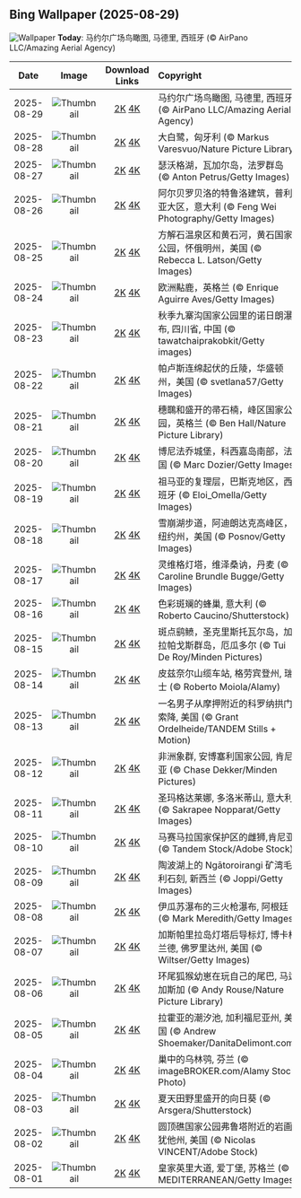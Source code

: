 ## Bing Wallpaper (2025-08-29)

![Wallpaper](https://cn.bing.com/th?id=OHR.PlazaMayor_ZH-CN4576498488_UHD.jpg&w=1024) **Today**: 马约尔广场鸟瞰图, 马德里, 西班牙 (© AirPano LLC/Amazing Aerial Agency)

|    Date    |                                               Image                                                |                                                                                      Download Links                                                                                       | Copyright                                                                              |
| :--------: | :------------------------------------------------------------------------------------------------: | :---------------------------------------------------------------------------------------------------------------------------------------------------------------------------------------: | :------------------------------------------------------------------------------------- |
| 2025-08-29 |     ![Thumbnail](https://cn.bing.com/th?id=OHR.PlazaMayor_ZH-CN4576498488_UHD.jpg&w=384&h=216)     |         [2K](https://cn.bing.com/th?id=OHR.PlazaMayor_ZH-CN4576498488_UHD.jpg&w=2560&h=1440) [4K](https://cn.bing.com/th?id=OHR.PlazaMayor_ZH-CN4576498488_UHD.jpg&w=3840&h=2160)         | 马约尔广场鸟瞰图, 马德里, 西班牙 (© AirPano LLC/Amazing Aerial Agency)                |
| 2025-08-28 |     ![Thumbnail](https://cn.bing.com/th?id=OHR.WhiteEgret_ZH-CN4425921150_UHD.jpg&w=384&h=216)     |         [2K](https://cn.bing.com/th?id=OHR.WhiteEgret_ZH-CN4425921150_UHD.jpg&w=2560&h=1440) [4K](https://cn.bing.com/th?id=OHR.WhiteEgret_ZH-CN4425921150_UHD.jpg&w=3840&h=2160)         | 大白鹭，匈牙利 (© Markus Varesvuo/Nature Picture Library)                             |
| 2025-08-27 |     ![Thumbnail](https://cn.bing.com/th?id=OHR.FaroeLake_ZH-CN3977660997_UHD.jpg&w=384&h=216)      |          [2K](https://cn.bing.com/th?id=OHR.FaroeLake_ZH-CN3977660997_UHD.jpg&w=2560&h=1440) [4K](https://cn.bing.com/th?id=OHR.FaroeLake_ZH-CN3977660997_UHD.jpg&w=3840&h=2160)          | 瑟沃格湖，瓦加尔岛，法罗群岛 (© Anton Petrus/Getty Images)                            |
| 2025-08-26 |    ![Thumbnail](https://cn.bing.com/th?id=OHR.TrulliHouses_ZH-CN3856452406_UHD.jpg&w=384&h=216)    |       [2K](https://cn.bing.com/th?id=OHR.TrulliHouses_ZH-CN3856452406_UHD.jpg&w=2560&h=1440) [4K](https://cn.bing.com/th?id=OHR.TrulliHouses_ZH-CN3856452406_UHD.jpg&w=3840&h=2160)       | 阿尔贝罗贝洛的特鲁洛建筑，普利亚大区，意大利 (© Feng Wei Photography/Getty Images)    |
| 2025-08-25 |  ![Thumbnail](https://cn.bing.com/th?id=OHR.YellowstoneRiver_ZH-CN3716808579_UHD.jpg&w=384&h=216)  |   [2K](https://cn.bing.com/th?id=OHR.YellowstoneRiver_ZH-CN3716808579_UHD.jpg&w=2560&h=1440) [4K](https://cn.bing.com/th?id=OHR.YellowstoneRiver_ZH-CN3716808579_UHD.jpg&w=3840&h=2160)   | 方解石温泉区和黄石河，黄石国家公园，怀俄明州，美国 (© Rebecca L. Latson/Getty Images) |
| 2025-08-24 |     ![Thumbnail](https://cn.bing.com/th?id=OHR.CervusDama_ZH-CN3603505811_UHD.jpg&w=384&h=216)     |         [2K](https://cn.bing.com/th?id=OHR.CervusDama_ZH-CN3603505811_UHD.jpg&w=2560&h=1440) [4K](https://cn.bing.com/th?id=OHR.CervusDama_ZH-CN3603505811_UHD.jpg&w=3840&h=2160)         | 欧洲黇鹿‌，英格兰 (© Enrique Aguirre Aves/Getty Images)                               |
| 2025-08-23 |     ![Thumbnail](https://cn.bing.com/th?id=OHR.ChushuY25_ZH-CN0495086720_UHD.jpg&w=384&h=216)      |          [2K](https://cn.bing.com/th?id=OHR.ChushuY25_ZH-CN0495086720_UHD.jpg&w=2560&h=1440) [4K](https://cn.bing.com/th?id=OHR.ChushuY25_ZH-CN0495086720_UHD.jpg&w=3840&h=2160)          | 秋季九寨沟国家公园里的诺日朗瀑布, 四川省, 中国 (© tawatchaiprakobkit/Getty images)    |
| 2025-08-22 |     ![Thumbnail](https://cn.bing.com/th?id=OHR.PalouseWA_ZH-CN2552273820_UHD.jpg&w=384&h=216)      |          [2K](https://cn.bing.com/th?id=OHR.PalouseWA_ZH-CN2552273820_UHD.jpg&w=2560&h=1440) [4K](https://cn.bing.com/th?id=OHR.PalouseWA_ZH-CN2552273820_UHD.jpg&w=3840&h=2160)          | 帕卢斯连绵起伏的丘陵，华盛顿州，美国 (© svetlana57/Getty Images)                      |
| 2025-08-21 |    ![Thumbnail](https://cn.bing.com/th?id=OHR.WheatearBird_ZH-CN2663965839_UHD.jpg&w=384&h=216)    |       [2K](https://cn.bing.com/th?id=OHR.WheatearBird_ZH-CN2663965839_UHD.jpg&w=2560&h=1440) [4K](https://cn.bing.com/th?id=OHR.WheatearBird_ZH-CN2663965839_UHD.jpg&w=3840&h=2160)       | 穗䳭和盛开的帚石楠，峰区国家公园，英格兰 (© Ben Hall/Nature Picture Library)          |
| 2025-08-20 |  ![Thumbnail](https://cn.bing.com/th?id=OHR.CitadelBonifacio_ZH-CN2130899430_UHD.jpg&w=384&h=216)  |   [2K](https://cn.bing.com/th?id=OHR.CitadelBonifacio_ZH-CN2130899430_UHD.jpg&w=2560&h=1440) [4K](https://cn.bing.com/th?id=OHR.CitadelBonifacio_ZH-CN2130899430_UHD.jpg&w=3840&h=2160)   | 博尼法乔城堡，科西嘉岛南部，法国 (© Marc Dozier/Getty Images)                         |
| 2025-08-19 |   ![Thumbnail](https://cn.bing.com/th?id=OHR.GipuzcoaSummer_ZH-CN1926924422_UHD.jpg&w=384&h=216)   |     [2K](https://cn.bing.com/th?id=OHR.GipuzcoaSummer_ZH-CN1926924422_UHD.jpg&w=2560&h=1440) [4K](https://cn.bing.com/th?id=OHR.GipuzcoaSummer_ZH-CN1926924422_UHD.jpg&w=3840&h=2160)     | 祖马亚的复理层，巴斯克地区，西班牙 (© Eloi_Omella/Getty Images)                       |
| 2025-08-18 |   ![Thumbnail](https://cn.bing.com/th?id=OHR.AvalancheLake_ZH-CN1442576083_UHD.jpg&w=384&h=216)    |      [2K](https://cn.bing.com/th?id=OHR.AvalancheLake_ZH-CN1442576083_UHD.jpg&w=2560&h=1440) [4K](https://cn.bing.com/th?id=OHR.AvalancheLake_ZH-CN1442576083_UHD.jpg&w=3840&h=2160)      | 雪崩湖步道，阿迪朗达克高峰区，纽约州，美国 (© Posnov/Getty Images)                    |
| 2025-08-17 | ![Thumbnail](https://cn.bing.com/th?id=OHR.LyngvigLighthouse_ZH-CN0836204503_UHD.jpg&w=384&h=216)  |  [2K](https://cn.bing.com/th?id=OHR.LyngvigLighthouse_ZH-CN0836204503_UHD.jpg&w=2560&h=1440) [4K](https://cn.bing.com/th?id=OHR.LyngvigLighthouse_ZH-CN0836204503_UHD.jpg&w=3840&h=2160)  | 灵维格灯塔，维泽桑讷，丹麦 (© Caroline Brundle Bugge/Getty Images)                    |
| 2025-08-16 |  ![Thumbnail](https://cn.bing.com/th?id=OHR.ColorfulBeehives_ZH-CN0180195770_UHD.jpg&w=384&h=216)  |   [2K](https://cn.bing.com/th?id=OHR.ColorfulBeehives_ZH-CN0180195770_UHD.jpg&w=2560&h=1440) [4K](https://cn.bing.com/th?id=OHR.ColorfulBeehives_ZH-CN0180195770_UHD.jpg&w=3840&h=2160)   | 色彩斑斓的蜂巢, 意大利 (© Roberto Caucino/Shutterstock)                               |
| 2025-08-15 |  ![Thumbnail](https://cn.bing.com/th?id=OHR.SpottedEagleRay_ZH-CN9894613260_UHD.jpg&w=384&h=216)   |    [2K](https://cn.bing.com/th?id=OHR.SpottedEagleRay_ZH-CN9894613260_UHD.jpg&w=2560&h=1440) [4K](https://cn.bing.com/th?id=OHR.SpottedEagleRay_ZH-CN9894613260_UHD.jpg&w=3840&h=2160)    | 斑点鹞鲼，圣克里斯托瓦尔岛‌，‌加拉帕戈斯群岛，厄瓜多尔 (© Tui De Roy/Minden Pictures) |
| 2025-08-14 |    ![Thumbnail](https://cn.bing.com/th?id=OHR.PizNairPeak_ZH-CN8209144138_UHD.jpg&w=384&h=216)     |        [2K](https://cn.bing.com/th?id=OHR.PizNairPeak_ZH-CN8209144138_UHD.jpg&w=2560&h=1440) [4K](https://cn.bing.com/th?id=OHR.PizNairPeak_ZH-CN8209144138_UHD.jpg&w=3840&h=2160)        | 皮兹奈尔山缆车站, 格劳宾登州, 瑞士 (© Roberto Moiola/Alamy)                           |
| 2025-08-13 |     ![Thumbnail](https://cn.bing.com/th?id=OHR.CoronaArch_ZH-CN5406267193_UHD.jpg&w=384&h=216)     |         [2K](https://cn.bing.com/th?id=OHR.CoronaArch_ZH-CN5406267193_UHD.jpg&w=2560&h=1440) [4K](https://cn.bing.com/th?id=OHR.CoronaArch_ZH-CN5406267193_UHD.jpg&w=3840&h=2160)         | 一名男子从摩押附近的科罗纳拱门索降, 美国 (© Grant Ordelheide/TANDEM Stills + Motion)  |
| 2025-08-12 |   ![Thumbnail](https://cn.bing.com/th?id=OHR.KenyaElephants_ZH-CN7587207512_UHD.jpg&w=384&h=216)   |     [2K](https://cn.bing.com/th?id=OHR.KenyaElephants_ZH-CN7587207512_UHD.jpg&w=2560&h=1440) [4K](https://cn.bing.com/th?id=OHR.KenyaElephants_ZH-CN7587207512_UHD.jpg&w=3840&h=2160)     | 非洲象群, 安博塞利国家公园, 肯尼亚 (© Chase Dekker/Minden Pictures)                   |
| 2025-08-11 |   ![Thumbnail](https://cn.bing.com/th?id=OHR.SantaMaddalena_ZH-CN7421083295_UHD.jpg&w=384&h=216)   |     [2K](https://cn.bing.com/th?id=OHR.SantaMaddalena_ZH-CN7421083295_UHD.jpg&w=2560&h=1440) [4K](https://cn.bing.com/th?id=OHR.SantaMaddalena_ZH-CN7421083295_UHD.jpg&w=3840&h=2160)     | 圣玛格达莱娜, 多洛米蒂山, 意大利 (© Sakrapee Nopparat/Getty Images)                   |
| 2025-08-10 |    ![Thumbnail](https://cn.bing.com/th?id=OHR.LionessKenya_ZH-CN6791029673_UHD.jpg&w=384&h=216)    |       [2K](https://cn.bing.com/th?id=OHR.LionessKenya_ZH-CN6791029673_UHD.jpg&w=2560&h=1440) [4K](https://cn.bing.com/th?id=OHR.LionessKenya_ZH-CN6791029673_UHD.jpg&w=3840&h=2160)       | 马赛马拉国家保护区的雌狮,肯尼亚 (© Tandem Stock/Adobe Stock)                          |
| 2025-08-09 |     ![Thumbnail](https://cn.bing.com/th?id=OHR.MaoriRock_ZH-CN5614685493_UHD.jpg&w=384&h=216)      |          [2K](https://cn.bing.com/th?id=OHR.MaoriRock_ZH-CN5614685493_UHD.jpg&w=2560&h=1440) [4K](https://cn.bing.com/th?id=OHR.MaoriRock_ZH-CN5614685493_UHD.jpg&w=3840&h=2160)          | 陶波湖上的 Ngātoroirangi 矿湾毛利石刻, 新西兰 (© Joppi/Getty Images)                  |
| 2025-08-08 |  ![Thumbnail](https://cn.bing.com/th?id=OHR.IguazuArgentina_ZH-CN4457051931_UHD.jpg&w=384&h=216)   |    [2K](https://cn.bing.com/th?id=OHR.IguazuArgentina_ZH-CN4457051931_UHD.jpg&w=2560&h=1440) [4K](https://cn.bing.com/th?id=OHR.IguazuArgentina_ZH-CN4457051931_UHD.jpg&w=3840&h=2160)    | 伊瓜苏瀑布的三火枪瀑布, 阿根廷 (© Mark Meredith/Getty Images)                         |
| 2025-08-07 |  ![Thumbnail](https://cn.bing.com/th?id=OHR.GasparillaLight_ZH-CN6855683859_UHD.jpg&w=384&h=216)   |    [2K](https://cn.bing.com/th?id=OHR.GasparillaLight_ZH-CN6855683859_UHD.jpg&w=2560&h=1440) [4K](https://cn.bing.com/th?id=OHR.GasparillaLight_ZH-CN6855683859_UHD.jpg&w=3840&h=2160)    | 加斯帕里拉岛灯塔后导标灯, 博卡格兰德, 佛罗里达州, 美国 (© Wiltser/Getty Images)       |
| 2025-08-06 |     ![Thumbnail](https://cn.bing.com/th?id=OHR.BabyLemur_ZH-CN6617977758_UHD.jpg&w=384&h=216)      |          [2K](https://cn.bing.com/th?id=OHR.BabyLemur_ZH-CN6617977758_UHD.jpg&w=2560&h=1440) [4K](https://cn.bing.com/th?id=OHR.BabyLemur_ZH-CN6617977758_UHD.jpg&w=3840&h=2160)          | 环尾狐猴幼崽在玩自己的尾巴‌, 马达加斯加 (© Andy Rouse/Nature Picture Library)         |
| 2025-08-05 | ![Thumbnail](https://cn.bing.com/th?id=OHR.CaliforniaTidepool_ZH-CN6273815361_UHD.jpg&w=384&h=216) | [2K](https://cn.bing.com/th?id=OHR.CaliforniaTidepool_ZH-CN6273815361_UHD.jpg&w=2560&h=1440) [4K](https://cn.bing.com/th?id=OHR.CaliforniaTidepool_ZH-CN6273815361_UHD.jpg&w=3840&h=2160) | 拉霍亚的潮汐池‌, 加利福尼亚州, 美国 (© Andrew Shoemaker/DanitaDelimont.com)           |
| 2025-08-04 |     ![Thumbnail](https://cn.bing.com/th?id=OHR.LaplandOwl_ZH-CN6070251232_UHD.jpg&w=384&h=216)     |         [2K](https://cn.bing.com/th?id=OHR.LaplandOwl_ZH-CN6070251232_UHD.jpg&w=2560&h=1440) [4K](https://cn.bing.com/th?id=OHR.LaplandOwl_ZH-CN6070251232_UHD.jpg&w=3840&h=2160)         | 巢中的乌林鸮, 芬兰 (© imageBROKER.com/Alamy Stock Photo)                              |
| 2025-08-03 |   ![Thumbnail](https://cn.bing.com/th?id=OHR.HappySunflower_ZH-CN5840993161_UHD.jpg&w=384&h=216)   |     [2K](https://cn.bing.com/th?id=OHR.HappySunflower_ZH-CN5840993161_UHD.jpg&w=2560&h=1440) [4K](https://cn.bing.com/th?id=OHR.HappySunflower_ZH-CN5840993161_UHD.jpg&w=3840&h=2160)     | 夏天田野里盛开的向日葵 (© Arsgera/Shutterstock)                                       |
| 2025-08-02 | ![Thumbnail](https://cn.bing.com/th?id=OHR.FruitaPetroglyphs_ZH-CN5423905955_UHD.jpg&w=384&h=216)  |  [2K](https://cn.bing.com/th?id=OHR.FruitaPetroglyphs_ZH-CN5423905955_UHD.jpg&w=2560&h=1440) [4K](https://cn.bing.com/th?id=OHR.FruitaPetroglyphs_ZH-CN5423905955_UHD.jpg&w=3840&h=2160)  | 圆顶礁国家公园弗鲁塔附近的岩画, 犹他州, 美国 (© Nicolas VINCENT/Adobe Stock)          |
| 2025-08-01 |  ![Thumbnail](https://cn.bing.com/th?id=OHR.EdinburghFringe_ZH-CN5243292664_UHD.jpg&w=384&h=216)   |    [2K](https://cn.bing.com/th?id=OHR.EdinburghFringe_ZH-CN5243292664_UHD.jpg&w=2560&h=1440) [4K](https://cn.bing.com/th?id=OHR.EdinburghFringe_ZH-CN5243292664_UHD.jpg&w=3840&h=2160)    | 皇家英里大道, 爱丁堡, 苏格兰 (© MEDITERRANEAN/Getty Images)                           |
